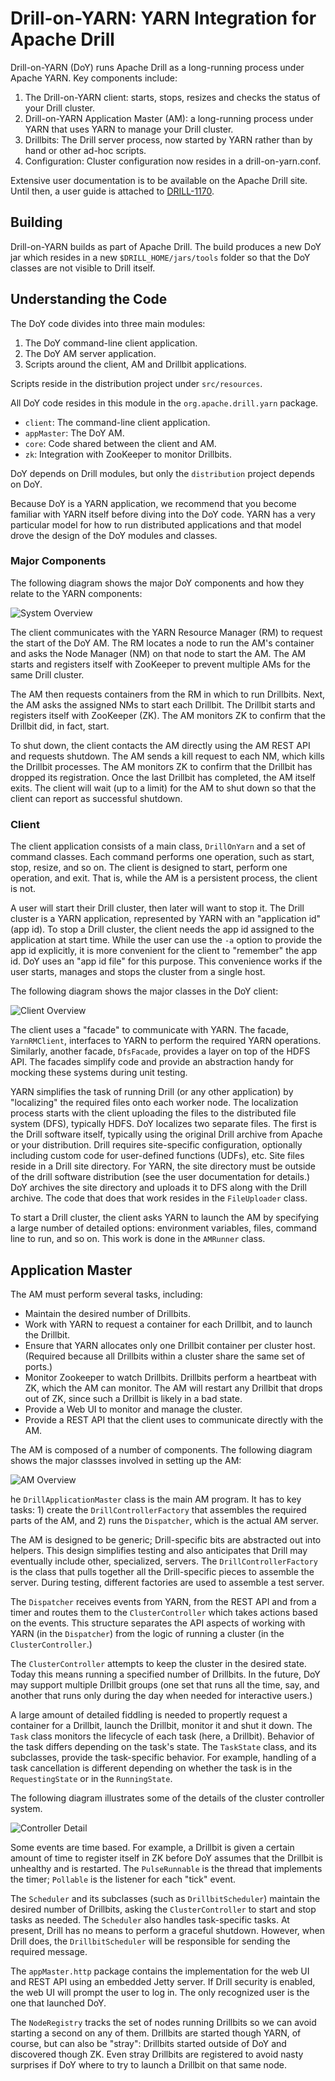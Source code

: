 # Drill-on-YARN: YARN Integration for Apache Drill

Drill-on-YARN (DoY) runs Apache Drill as a long-running process under Apache YARN. Key components
include:

1. The Drill-on-YARN client: starts, stops, resizes and checks the status of your Drill cluster.
2. Drill-on-YARN Application Master (AM): a long-running process under YARN that uses YARN
to manage your Drill cluster.
3. Drillbits: The Drill server process, now started by YARN rather than by hand or other
ad-hoc scripts.
4. Configuration: Cluster configuration now resides in a drill-on-yarn.conf.

Extensive user documentation is to be available on the Apache Drill site. Until then,
a user guide is attached to [DRILL-1170](https://issues.apache.org/jira/browse/DRILL-1170).

## Building

Drill-on-YARN builds as part of Apache Drill. The build produces a new DoY jar
which resides in a new `$DRILL_HOME/jars/tools` folder so that the DoY classes are not 
visible to Drill itself.

## Understanding the Code

The DoY code divides into three main modules:

1. The DoY command-line client application.
2. The DoY AM server application.
3. Scripts around the client, AM and Drillbit applications.

Scripts reside in the distribution project under `src/resources`.

All DoY code resides in this module in the `org.apache.drill.yarn` package.

- `client`: The command-line client application.
- `appMaster`: The DoY AM.
- `core`: Code shared between the client and AM.
- `zk`: Integration with ZooKeeper to monitor Drillbits.

DoY depends on Drill modules, but only the `distribution` project depends on
DoY.

Because DoY is a YARN application, we recommend that you become familiar with
YARN itself before diving into the DoY code. YARN has a very particular model
for how to run distributed applications and that model drove the design of
the DoY modules and classes.

### Major Components

The following diagram shows the major DoY components and how they relate to
the YARN components:

![System Overview](./img/overview.png)

The client communicates with the YARN Resource Manager (RM) to request the start
of the DoY AM. The RM locates a node to run the AM's container and asks the
Node Manager (NM) on that node to start the AM. The AM starts and registers
itself with ZooKeeper to prevent multiple AMs for the same Drill cluster.

The AM then requests containers from the RM in which to run Drillbits. Next, the
AM asks the assigned NMs to start each Drillbit. The Drillbit starts and 
registers itself with ZooKeeper (ZK). The AM monitors
ZK to confirm that the Drillbit did, in fact, start.

To shut down, the client contacts the AM directly using the AM REST API
and requests shutdown.
The AM sends a kill request to each NM, which kills the Drillbit processes.
The AM monitors ZK to confirm that the Drillbit has dropped its registration.
Once the last Drillbit has completed, the AM itself exits. The client will
wait (up to a limit) for the AM to shut down so that the client can report
as successful shutdown.

### Client

The client application consists of a main class, `DrillOnYarn` and a set of
command classes. Each command performs one operation, such as start, stop,
resize, and so on. The client is designed to start, perform one operation,
and exit. That is, while the AM is a persistent process, the client is not.

A user will start their Drill cluster, then later will want to stop it. The
Drill cluster is a YARN application, represented by YARN with
an "application id" (app id). To stop a Drill cluster, the client needs the
app id assigned to the application at start time. While the user can use the
`-a` option to provide the app id explicitly, it is more convenient for
the client to "remember" the
app id. DoY uses an "app id file" for this purpose. This convenience works
if the user starts, manages and stops the cluster from a single host.

The following diagram shows the major classes in the DoY client:

![Client Overview](./img/client-classes.png)


The client uses a "facade" to communicate with YARN. The facade,
`YarnRMClient`, interfaces to YARN to perform the required YARN operations.
Similarly, another facade, `DfsFacade`, provides a layer on top of the HDFS
API. The facades simplify code and provide an abstraction handy for mocking
these systems during unit testing.

YARN simplifies the task of running Drill (or any other application) by
"localizing" the required files onto each worker node. The localization process
starts with the client uploading the files to the distributed file system (DFS),
typically HDFS. DoY localizes two separate files. The first is the Drill software
itself, typically using the original Drill archive from Apache or your distribution.
Drill requires site-specific configuration, optionally including custom code
for user-defined functions (UDFs), etc. Site files reside in a Drill 
site directory. For YARN, the site
directory must be outside of the drill software distribution (see the user
documentation for details.) DoY archives the site directory and uploads it to
DFS along with the Drill archive. The code that does that work resides in the
`FileUploader` class.

To start a Drill cluster, the client asks YARN to launch the AM by specifying
a large number of detailed options: environment variables, files, command
line to run, and so on. This work is done in the `AMRunner` class.

## Application Master

The AM must perform several tasks, including:

* Maintain the desired number of Drillbits.
* Work with YARN to request a container for each Drillbit, and to launch
the Drillbit.
* Ensure that YARN allocates only one Drillbit container per cluster host.
(Required because all Drillbits within a cluster share the same set of ports.)
* Monitor Zookeeper to watch Drillbits. Drillbits perform a heartbeat with
ZK, which the AM can monitor. The AM will restart any Drillbit that drops out
of ZK, since such a Drillbit is likely in a bad state.
* Provide a Web UI to monitor and manage the cluster.
* Provide a REST API that the client uses to communicate directly with the AM.

The AM is composed of a number of components. The following diagram shows the
major classses involved in setting up the AM:

![AM Overview](./img/am-overview.png)

he `DrillApplicationMaster` class is the main AM program. It has to key
tasks: 1) create the `DrillControllerFactory` that assembles the required
parts of the AM, and 2) runs the `Dispatcher`, which is the actual AM server.

The AM is designed to be generic; Drill-specific bits are abstracted out into
helpers. This design simplifies testing and also anticipates that Drill may
eventually include other, specialized, servers. The `DrillControllerFactory`
is the class that pulls together all the Drill-specific pieces to assemble
the server. During testing, different factories are used to assemble a test
server.

The `Dispatcher` receives events from YARN, from the REST API and from a timer
and routes them to the `ClusterController` which takes actions based on the
events. This structure separates the API aspects of working with YARN (in the
`Dispatcher`) from the logic of running a cluster (in the `ClusterController`.)

The `ClusterController` attempts to keep the cluster in the desired state. Today
this means running a specified number of Drillbits. In the future, DoY may
support multiple Drillbit groups (one set that runs all the time, say, and another
that runs only during the day when needed for interactive users.)

A large amount of detailed fiddling is needed to propertly request a container
for a Drillbit, launch the Drillbit, monitor it and shut it down. The `Task`
class monitors the lifecycle of each task (here, a Drillbit). Behavior of the
task differs depending on the task's state. The `TaskState` class, and its
subclasses, provide the task-specific behavior. For example, handling of a
task cancellation is different depending on whether the task is in the
`RequestingState` or in the `RunningState`.

The following diagram illustrates some of the details of the cluster controller
system.

![Controller Detail](./img/controller-classes.png)

Some events are time based. For example, a Drillbit is given a certain amount
of time to register itself in ZK before DoY assumes that the Drillbit is
unhealthy and is restarted. The `PulseRunnable` is the thread that implements
the timer; `Pollable` is the listener for each "tick" event.

The `Scheduler` and its subclasses (such as `DrillbitScheduler`) maintain the
desired number of Drillbits, asking the `ClusterController` to start and stop
tasks as needed. The `Scheduler` also handles task-specific tasks. At present,
Drill has no means to perform a graceful shutdown. However, when Drill does,
the `DrillbitScheduler` will be responsible for sending the required message.

The `appMaster.http` package contains the implementation for the web UI and
REST API using an embedded Jetty server. If Drill security is enabled, the
web UI will prompt the user to log in. The only recognized user is the one
that launched DoY.

The `NodeRegistry` tracks the set of nodes running Drillbits so we can avoid
starting a second on any of them. Drillbits are started though YARN, of course,
but can also be "stray": Drillbits started outside of DoY and discovered
though ZK. Even stray Drillbits are registered to avoid nasty surprises if
DoY where to try to launch a Drillbit on that same node.
